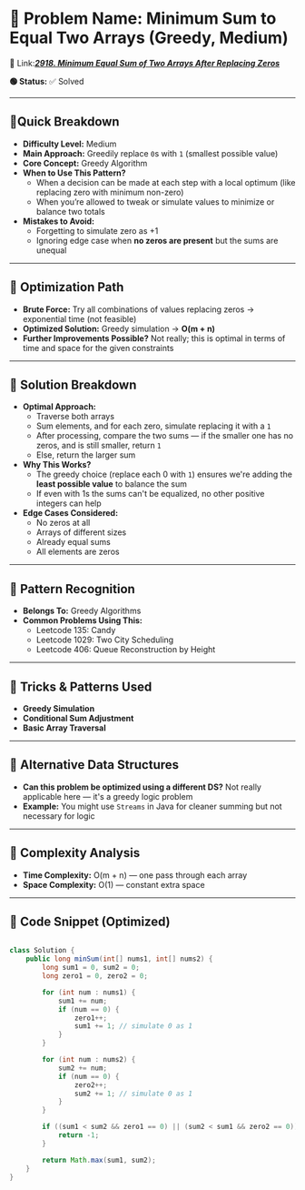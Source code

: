 # 🔹 Problem Name: Minimum Sum to Equal Two Arrays (Greedy, Medium)

🔗 Link:[***2918. Minimum Equal Sum of Two Arrays After Replacing Zeros***](*%3Chttps://leetcode.com/problems/minimum-equal-sum-of-two-arrays-after-replacing-zeros/description/?envType=daily-question&envId=2025-05-10*%3E)

**🟢 Status:** ✅ Solved

---

## 🔹Quick Breakdown

* **Difficulty Level:** Medium
* **Main Approach:** Greedily replace `0`s with `1` (smallest possible value)
* **Core Concept:** Greedy Algorithm
* **When to Use This Pattern?**
  * When a decision can be made at each step with a local optimum (like replacing zero with minimum non-zero)
  * When you’re allowed to tweak or simulate values to minimize or balance two totals
* **Mistakes to Avoid:**
  * Forgetting to simulate zero as +1
  * Ignoring edge case when **no zeros are present** but the sums are unequal

---

## 🔹 Optimization Path

* **Brute Force:** Try all combinations of values replacing zeros → exponential time (not feasible)
* **Optimized Solution:** Greedy simulation → **O(m + n)**
* **Further Improvements Possible?** Not really; this is optimal in terms of time and space for the given constraints

---

## 🔹 Solution Breakdown

* **Optimal Approach:**
  * Traverse both arrays
  * Sum elements, and for each zero, simulate replacing it with a `1`
  * After processing, compare the two sums — if the smaller one has no zeros, and is still smaller, return `1`
  * Else, return the larger sum
* **Why This Works?**
  * The greedy choice (replace each 0 with `1`) ensures we're adding the **least possible value** to balance the sum
  * If even with 1s the sums can't be equalized, no other positive integers can help
* **Edge Cases Considered:**
  * No zeros at all
  * Arrays of different sizes
  * Already equal sums
  * All elements are zeros

---

## 🔹 Pattern Recognition

* **Belongs To:** Greedy Algorithms
* **Common Problems Using This:**
  * Leetcode 135: Candy
  * Leetcode 1029: Two City Scheduling
  * Leetcode 406: Queue Reconstruction by Height

---

## 🔹 Tricks & Patterns Used

* **Greedy Simulation**
* **Conditional Sum Adjustment**
* **Basic Array Traversal**

---

## 🔹 Alternative Data Structures

* **Can this problem be optimized using a different DS?** Not really applicable here — it's a greedy logic problem
* **Example:** You might use `Streams` in Java for cleaner summing but not necessary for logic

---

## 🔹 Complexity Analysis

* **Time Complexity:** O(m + n) — one pass through each array
* **Space Complexity:** O(1) — constant extra space

---

## 🔹 Code Snippet (Optimized)

```java

class Solution {
    public long minSum(int[] nums1, int[] nums2) {
        long sum1 = 0, sum2 = 0;
        long zero1 = 0, zero2 = 0;

        for (int num : nums1) {
            sum1 += num;
            if (num == 0) {
                zero1++;
                sum1 += 1; // simulate 0 as 1
            }
        }

        for (int num : nums2) {
            sum2 += num;
            if (num == 0) {
                zero2++;
                sum2 += 1; // simulate 0 as 1
            }
        }

        if ((sum1 < sum2 && zero1 == 0) || (sum2 < sum1 && zero2 == 0)) {
            return -1;
        }

        return Math.max(sum1, sum2);
    }
}

```
